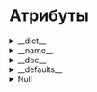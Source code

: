 # Атрибуты

<details>
  <summary>__dict__</summary>



</details>
<details>
  <summary>__name__</summary>



</details>
<details>
  <summary>__doc__</summary>



</details>
<details>
  <summary>__defaults__</summary>



</details>























<details>
  <summary>Null</summary>



</details>
